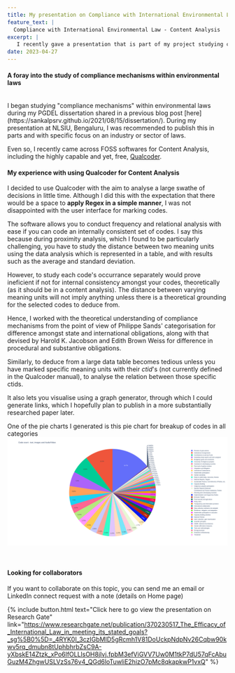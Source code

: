 ```yaml
---
title: My presentation on Compliance with International Environmental Law
feature_text: |
  Compliance with International Environmental Law - Content Analysis
excerpt: |
   I recently gave a presentation that is part of my project studying compliance of International Environmental Law
date: 2023-04-27
---
```


<h4> A foray into the study of compliance mechanisms within environmental laws </h4> 
<br>
I began studying "compliance mechanisms" within environmental laws during my PGDEL dissertation shared in a previous blog post [here](https://sankalpsrv.github.io/2021/08/15/dissertation/). 
During my presentation at NLSIU, Bengaluru, I was recommended to publish this in parts and with specific focus on an industry or sector of laws. 

Even so, I recently came across FOSS softwares for Content Analysis, including the highly capable and yet, free, [Qualcoder](https://qualcoder.wordpress.com). 

<h4> My experience with using Qualcoder for Content Analysis </h4>

I decided to use Qualcoder with the aim to analyse a large swathe of decisions in little time. Although I did this with the expectation that there would be a space to **apply Regex in a simple manner**, I was not disappointed with the user interface for marking codes.

The software allows you to conduct frequency and relational analysis with ease if you can code an internally consistent set of codes. I say this because during proximity analysis, which I found to be particularly challenging, you have to study the distance between two meaning units using the data analysis which is represented in a table, and with results such as the average and standard deviation. 

However, to study each code's occurrance separately would prove ineficient if not for internal consistency amongst your codes, theoretically (as it should be in a content analysis). The distance between varying meaning units will not imply anything unless there is a theoretical grounding for the selected codes to deduce from. 

Hence, I worked with the theoretical understanding of compliance mechanisms from the point of view of Philippe Sands' categorisation for difference amongst state and international obligations, along with that devised by Harold K. Jacobson and Edith Brown Weiss for difference in procedural and substantive obligations.

Similarly, to deduce from a large data table becomes tedious unless you have marked specific meaning units with their *ctid*'s (not currently defined in the Qualcoder manual), to analyse the relation between those specific ctids. 

It also lets you visualise using a graph generator, through which I could generate links, which I hopefully plan to publish in a more substantially researched paper later. 

One of the pie charts I generated is this pie chart for breakup of codes in all categories ![Pie chart for breakup of codes across content analysis](/assets/images/newplot.png)

<br> 

<h4> Looking for collaborators </h4>

If you want to collaborate on this topic, you can send me an email or LinkedIn connect request with a note (details on Home page)

{% include button.html text="Click here to go view the presentation on Research Gate" link="https://www.researchgate.net/publication/370230517_The_Efficacy_of_International_Law_in_meeting_its_stated_goals?_sg%5B0%5D=_4RYK0I_3czIGbMID5gRcmh1V81DoUckpNdpNv26Cqbw90kwv5rq_dmubn8tUphbhrbZsC9A-yXbskE14Ztzk_xPo6lfOLLlsOH8jIvj.fpbM3efViGVV7Uw0M1tkP7dU57qFcAbuGuzM4ZhgwUSLVzSs76v4_QGd6loTuwliE2hizO7pMc8qkapkwP1vxQ" %}